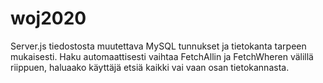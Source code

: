 # woj2020

Server.js tiedostosta muutettava MySQL tunnukset ja tietokanta tarpeen mukaisesti.
Haku automaattisesti vaihtaa FetchAllin ja FetchWheren välillä riippuen, haluaako käyttäjä etsiä kaikki vai vaan osan tietokannasta.
